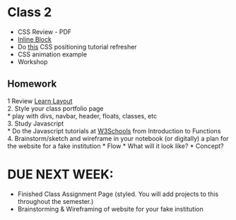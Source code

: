 # Class 2

* CSS Review - PDF
* [Inline Block](http://dustwell.com/div-span-inline-block.html)
* Do [this](http://www.barelyfitz.com/screencast/html-training/css/positioning/) CSS positioning tutorial refresher
* CSS animation example
* Workshop

## Homework

1 Review [Learn Layout](http://learnlayout.com)  
2. Style your class portfolio page  
	* play with divs, navbar, header, floats, classes, etc  
3. Study Javascript  
	* Do the Javascript tutorials at [W3Schools](https://www.w3schools.com/js/default.asp) from Introduction to Functions  
4. Brainstorm/sketch and wireframe in your notebook (or digitally) a plan for the website for a fake institution
    * Flow
    * What will it look like?
    * Concept?


# DUE NEXT WEEK:
* Finished Class Assignment Page (styled. You will add projects to this throughout the semester.)
* Brainstorming & Wireframing of website for your fake institution
